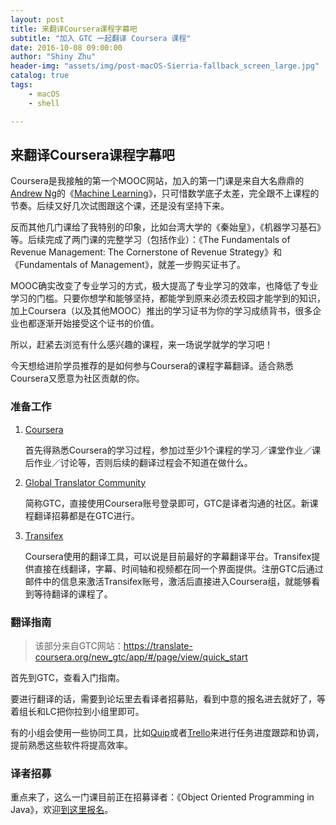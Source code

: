 ```yaml
---
layout: post
title: 来翻译Coursera课程字幕吧
subtitle: "加入 GTC 一起翻译 Coursera 课程"
date: 2016-10-08 09:00:00
author: "Shiny Zhu"
header-img: "assets/img/post-macOS-Sierria-fallback_screen_large.jpg"
catalog: true
tags:
    - macOS
    - shell

---
```


## 来翻译Coursera课程字幕吧

Coursera是我接触的第一个MOOC网站，加入的第一门课是来自大名鼎鼎的[Andrew Ng](http://www.andrewng.org)的《[Machine Learning](https://www.coursera.org/learn/machine-learning)》，只可惜数学底子太差，完全跟不上课程的节奏。后续又好几次试图跟这个课，还是没有坚持下来。

反而其他几门课给了我特别的印象，比如台湾大学的《秦始皇》，《机器学习基石》等。后续完成了两门课的完整学习（包括作业）：《The Fundamentals of Revenue Management: The Cornerstone of Revenue Strategy》和《Fundamentals of Management》，就差一步购买证书了。

MOOC确实改变了专业学习的方式，极大提高了专业学习的效率，也降低了专业学习的门槛。只要你想学和能够坚持，都能学到原来必须去校园才能学到的知识，加上Coursera（以及其他MOOC）推出的学习证书为你的学习成绩背书，很多企业也都逐渐开始接受这个证书的价值。

所以，赶紧去浏览有什么感兴趣的课程，来一场说学就学的学习吧！

今天想给进阶学员推荐的是如何参与Coursera的课程字幕翻译。适合熟悉Coursera又愿意为社区贡献的你。

### 准备工作

1. [Coursera](https://www.coursera.org/)

   首先得熟悉Coursera的学习过程，参加过至少1个课程的学习／课堂作业／课后作业／讨论等，否则后续的翻译过程会不知道在做什么。

2. [Global Translator Community](https://translate-coursera.org/)

   简称GTC，直接使用Coursera账号登录即可，GTC是译者沟通的社区。新课程翻译招募都是在GTC进行。

3. [Transifex](https://www.transifex.com/coursera/)

   Coursera使用的翻译工具，可以说是目前最好的字幕翻译平台。Transifex提供直接在线翻译，字幕、时间轴和视频都在同一个界面提供。注册GTC后通过邮件中的信息来激活Transifex账号，激活后直接进入Coursera组，就能够看到等待翻译的课程了。

### 翻译指南

> 该部分来自GTC网站：https://translate-coursera.org/new_gtc/app/#/page/view/quick_start

首先到GTC，查看入门指南。

要进行翻译的话，需要到论坛里去看译者招募贴，看到中意的报名进去就好了，等着组长和LC把你拉到小组里即可。

有的小组会使用一些协同工具，比如[Quip](https://quip.com)或者[Trello](https://trello.com)来进行任务进度跟踪和协调，提前熟悉这些软件将提高效率。

### 译者招募

重点来了，这么一门课目前正在招募译者：《Object Oriented Programming in Java》，欢迎[到这里报名](https://translate-coursera.org/new_gtc/app/#/forum/forum_post_view/262)。